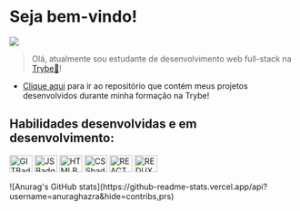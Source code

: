 # Seja bem-vindo!

<div>
	<a href="https://www.linkedin.com/in/ant%C3%B4nio-santana-gon%C3%A7alves-neto-98b093240/overlay/contact-info/" target="_blank"><img src= "https://img.shields.io/badge/LinkedIn-0077B5?style=for-the-badge&logo=linkedin&logoColor=white" target="_blank"></a>
</div>

> Olá, atualmente sou estudante de desenvolvimento web full-stack na [Trybe:rocket:](https://www.betrybe.com/)!

- [Clique aqui](https://github.com/AntonioSsantana/first) para ir ao repositório que contém meus projetos desenvolvidos durante minha formação na Trybe!

<div style="display: inline_block">
	<h2>Habilidades desenvolvidas e em desenvolvimento:</h2>
<img align="center" alt="GITBadge" height="30" width="40" src="https://cdn.jsdelivr.net/gh/devicons/devicon/icons/git/git-original.svg" />
<img align="center" alt="JSBadge" height="30" width="40" src="https://cdn.jsdelivr.net/gh/devicons/devicon/icons/javascript/javascript-original.svg">
<img align="center" alt="HTMLBadge" height="30" width="40" src="https://cdn.jsdelivr.net/gh/devicons/devicon/icons/html5/html5-original.svg">
<img align="center" alt="CSSbadge" height="30" width="40" src="https://cdn.jsdelivr.net/gh/devicons/devicon/icons/css3/css3-original.svg">
<img align="center" alt="REACTbadge" height="30" width="40" src="https://cdn.jsdelivr.net/gh/devicons/devicon/icons/react/react-original.svg">
<img align="center" alt="REDUXbadge" height="30" width="40" src="https://cdn.jsdelivr.net/gh/devicons/devicon/icons/redux/redux-original.svg" />
</div>
<br />
![Anurag's GitHub stats](https://github-readme-stats.vercel.app/api?username=anuraghazra&hide=contribs,prs)

